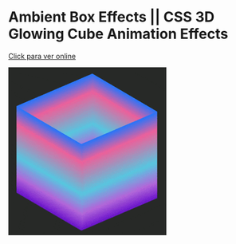 # Ambient Box Effects || CSS 3D Glowing Cube Animation Effects

[Click para ver online](https://sebagnh.github.io/Glowing-Cube-Animation-3D/ "Click para ver online")


![Muestra](./img/muestra-Glowing-Cube-Animation.gif "Muestra")